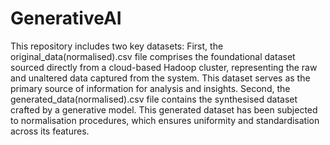 # GenerativeAI

This repository includes two key datasets: First, the original_data(normalised).csv file comprises the foundational dataset sourced directly from a cloud-based Hadoop cluster, representing the raw and unaltered data captured from the system. 
This dataset serves as the primary source of information for analysis and insights. 
Second, the generated_data(normalised).csv file contains the synthesised dataset crafted by a generative model. 
This generated dataset has been subjected to normalisation procedures, which ensures uniformity and standardisation across its features. 
